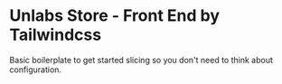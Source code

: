 # Unlabs Store - Front End by Tailwindcss

Basic boilerplate to get started slicing so you don't need to think about configuration.

